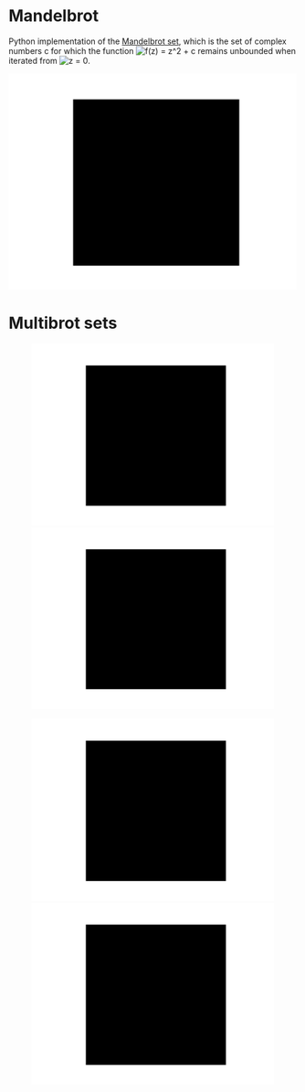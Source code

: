 # Mandelbrot
Python implementation of the [Mandelbrot set](https://en.wikipedia.org/wiki/Mandelbrot_set), which is the set of complex numbers c for which the function <img src="https://latex.codecogs.com/svg.latex?\inline&space;f(z)&space;=&space;z^2&space;&plus;&space;c" title="f(z) = z^2 + c" /> remains unbounded when iterated from <img src="https://latex.codecogs.com/svg.latex?\inline&space;z&space;=&space;0" title="z = 0" />.

![mandelbrot](https://raw.githubusercontent.com/klane/mandelbrot/master/assets/mandelbrot-d2.gif)

# Multibrot sets

<p align="center">
    <img src="https://raw.githubusercontent.com/klane/mandelbrot/master/assets/mandelbrot-d3.gif" width="425"> <img src="https://raw.githubusercontent.com/klane/mandelbrot/master/assets/mandelbrot-d4.gif" width="425">
</p>

<p align="center">
    <img src="https://raw.githubusercontent.com/klane/mandelbrot/master/assets/mandelbrot-d5.gif" width="425"> <img src="https://raw.githubusercontent.com/klane/mandelbrot/master/assets/mandelbrot-d6.gif" width="425">
</p>
